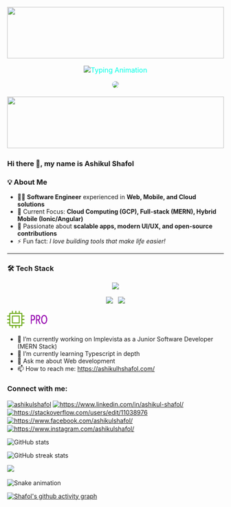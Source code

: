 <p align="center">
  <!-- Top neon glow -->
  <img src="https://raw.githubusercontent.com/rodrigograca31/rodrigograca31/master/matrix.gif" width="100%" height="120">
</p>

<div align="center" style="font-size: medium; color: #00ffe5;">

  <!-- Typing SVG animation -->
  <img src="https://readme-typing-svg.herokuapp.com?font=Orbitron&size=30&duration=4000&pause=1000&color=00FFE5&center=true&vCenter=true&width=800&height=60&lines=Hello%2C+I'm+ASHIKUL SHAFOL+%F0%9F%91%8B;A+Passionate+Software+Engineer+%F0%9F%A4%96;Coding+🌏" alt="Typing Animation" width="800" height="60"/>

  <!-- Cyberpunk style avatar -->
  <p align="center">
    <img src="https://media.giphy.com/media/qgQUggAC3Pfv687qPC/giphy.gif" width="200px" style="border-radius: 15px;">
  </p>

</div>

<p align="center">
  <!-- Bottom neon glow -->
  <img src="https://raw.githubusercontent.com/rodrigograca31/rodrigograca31/master/matrix.gif" width="100%" height="120">
</p>



### Hi there 👋, my name is Ashikul Shafol
### 💡 About Me
- 👨‍💻 **Software Engineer** experienced in **Web, Mobile, and Cloud solutions**  
- 🌱 Current Focus: **Cloud Computing (GCP), Full-stack (MERN), Hybrid Mobile (Ionic/Angular)**  
- 🚀 Passionate about **scalable apps, modern UI/UX, and open-source contributions**  
- ⚡ Fun fact: *I love building tools that make life easier!*

---

### 🛠️ Tech Stack
<p align="center">
  <img src="https://skillicons.dev/icons?i=angular,react,nodejs,express,mongodb,firebase,gcp,ts,tailwind,wordpress,js,html,css,ionic" />
</p>

<p align="center">
  <img src="https://skillicons.dev/icons?i=bootstrap" /> &nbsp;
  <img src="https://img.shields.io/badge/React%20Bootstrap-61DAFB?logo=react&logoColor=white&style=for-the-badge" />
</p>

<a href='https://docs.github.com/en/developers'><img src='https://raw.githubusercontent.com/acervenky/animated-github-badges/master/assets/devbadge.gif' width='40' height='40'></a> <a href='https://github.com/pricing'><img src='https://raw.githubusercontent.com/acervenky/animated-github-badges/master/assets/pro.gif' width='40' height='40'></a> 

- 🔭 I’m currently working on Implevista as a Junior Software Developer (MERN Stack) 
- 🌱 I’m currently learning Typescript in depth
- 💬 Ask me about Web development 
- 📫 How to reach me: https://ashikulhshafol.com/ 


<h3 align="left">Connect with me:</h3>
<p align="left">
<a href="https://twitter.com/ashikulshafol" target="blank"><img align="center" src="https://raw.githubusercontent.com/rahuldkjain/github-profile-readme-generator/master/src/images/icons/Social/twitter.svg" alt="ashikulshafol" height="30" width="40" /></a>
<a href="https://linkedin.com/in/https://www.linkedin.com/in/ashikul-shafol/" target="blank"><img align="center" src="https://raw.githubusercontent.com/rahuldkjain/github-profile-readme-generator/master/src/images/icons/Social/linked-in-alt.svg" alt="https://www.linkedin.com/in/ashikul-shafol/" height="30" width="40" /></a>
<a href="https://stackoverflow.com/users/https://stackoverflow.com/users/edit/11038976" target="blank"><img align="center" src="https://raw.githubusercontent.com/rahuldkjain/github-profile-readme-generator/master/src/images/icons/Social/stack-overflow.svg" alt="https://stackoverflow.com/users/edit/11038976" height="30" width="40" /></a>
<a href="https://fb.com/https://www.facebook.com/ashikulshafol/" target="blank"><img align="center" src="https://raw.githubusercontent.com/rahuldkjain/github-profile-readme-generator/master/src/images/icons/Social/facebook.svg" alt="https://www.facebook.com/ashikulshafol/" height="30" width="40" /></a>
<a href="https://instagram.com/https://www.instagram.com/ashikulshafol/" target="blank"><img align="center" src="https://raw.githubusercontent.com/rahuldkjain/github-profile-readme-generator/master/src/images/icons/Social/instagram.svg" alt="https://www.instagram.com/ashikulshafol/" height="30" width="40" /></a>
</p> 



![GitHub stats](https://github-readme-stats.vercel.app/api?username=shofol1&show_icons=true&count_private=true)  


![GitHub streak stats](https://github-readme-streak-stats.herokuapp.com/?user=shofol1)  

![](https://komarev.com/ghpvc/?username=your-github-shofol1)

![Snake animation](https://github.com/thepiyushmalhotra/thepiyushmalhotra/blob/output/github-contribution-grid-snake.svg)



 [![Shafol's github activity graph](https://github-readme-activity-graph.vercel.app/graph?username=shofol1&theme=react-dark)](https://github.com/shofol1/github-readme-activity-graph)
